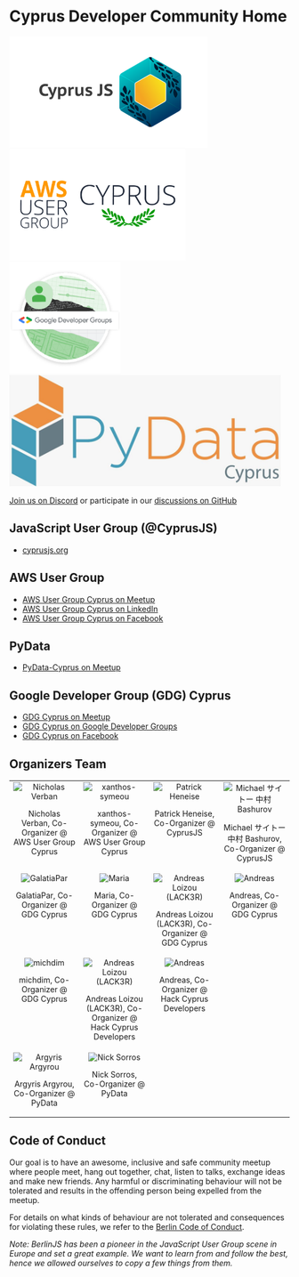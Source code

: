 # Cyprus Developer Community Home

<p align="center flex">
  <a href="https://cdc.cy/cyprusjs" target="_blank"><img src="https://raw.githubusercontent.com/cyprus-developer-community/home/main/assets/cyprusjs.png" width="356" height="200" /></a>
  <a href="https://cdc.cy/aws" target="_blank"><img src="https://raw.githubusercontent.com/cyprus-developer-community/home/main/assets/aws-user-group-cyprus.png" width="317" height="200" /></a>
  <a href="https://cdc.cy/gdg" target="_blank"><img src="https://raw.githubusercontent.com/cyprus-developer-community/home/main/assets/gdgcyprus.png" width="200" height="200" /></a>
  <a href="https://cdc.cy/pydata" target="_blank"><img src="https://raw.githubusercontent.com/cyprus-developer-community/home/main/assets/pydata-cyprus.png" width="488" height="200" /></a>
</p>

[Join us on Discord](https://chat.cdc.cy) or participate in our
[discussions on GitHub](https://github.com/cyprus-developer-community/home/discussions)

## JavaScript User Group (@CyprusJS)

- [cyprusjs.org](https://cyprusjs.org)

## AWS User Group

- [AWS User Group Cyprus on Meetup](https://www.meetup.com/aws-users-cyprus/)
- [AWS User Group Cyprus on LinkedIn](https://www.linkedin.com/groups/8915327/)
- [AWS User Group Cyprus on Facebook](https://www.facebook.com/groups/1064046920727809)

## PyData

- [PyData-Cyprus on Meetup](https://www.meetup.com/PyData-Cyprus)

## Google Developer Group (GDG) Cyprus

- [GDG Cyprus on Meetup](https://www.meetup.com/GDG-Cyprus/) 
- [GDG Cyprus on Google Developer Groups](https://gdg.community.dev/gdg-cyprus/)
- [GDG Cyprus on Facebook](https://www.facebook.com/GDGCyprus)

## Organizers Team

<table border="0" style="border:0;"><tr><td valign="top" width="25%" border="0" style="border: 0;">
  <div align="center">
    <img src="https://avatars.githubusercontent.com/u/3581331?s=150&u=d711e3721be68423ef984bbce4fc9c370db34352&v=4" alt="Nicholas Verban" width="150" height="150" />
    <p>Nicholas Verban, Co-Organizer @ AWS User Group Cyprus</p>
  </div>
</td><td valign="top" width="25%" border="0" style="border: 0;">
  <div align="center">
    <img src="https://avatars.githubusercontent.com/u/63235638?s=150&u=b4ffc7f873d4c9092ece660b52d2121b42d12e3b&v=4" alt="xanthos-symeou" width="150" height="150" />
    <p>xanthos-symeou, Co-Organizer @ AWS User Group Cyprus</p>
  </div>
</td><td valign="top" width="25%" border="0" style="border: 0;">
  <div align="center">
    <img src="https://avatars.githubusercontent.com/u/74390?s=150&u=c38bfc3b0dd1d882af020b66654fff725e0d6652&v=4" alt="Patrick Heneise" width="150" height="150" />
    <p>Patrick Heneise, Co-Organizer @ CyprusJS</p>
  </div>
</td><td valign="top" width="25%" border="0" style="border: 0;">
  <div align="center">
    <img src="https://avatars.githubusercontent.com/u/1552189?s=150&u=5be73c5cc51843792b283a17ab360de8d527cd5d&v=4" alt="Michael サイトー 中村 Bashurov" width="150" height="150" />
    <p>Michael サイトー 中村 Bashurov, Co-Organizer @ CyprusJS</p>
  </div>
</td></tr><tr><td valign="top" width="25%" border="0" style="border: 0;">
  <div align="center">
    <img src="https://avatars.githubusercontent.com/u/1167460?s=150&u=aa86f3272605419cfea5fd92dbdaa01615cbc04a&v=4" alt="GalatiaPar" width="150" height="150" />
    <p>GalatiaPar, Co-Organizer @ GDG Cyprus</p>
  </div>
</td><td valign="top" width="25%" border="0" style="border: 0;">
  <div align="center">
    <img src="https://avatars.githubusercontent.com/u/2454869?s=150&u=249aa838716f7e5d0dc9ba61bdd3896600a9b3c6&v=4" alt="Maria" width="150" height="150" />
    <p>Maria, Co-Organizer @ GDG Cyprus</p>
  </div>
</td><td valign="top" width="25%" border="0" style="border: 0;">
  <div align="center">
    <img src="https://avatars.githubusercontent.com/u/5957042?s=150&u=fbf5c870338fca89f7f578186cdddec395bb660b&v=4" alt="Andreas Loizou (LACK3R)" width="150" height="150" />
    <p>Andreas Loizou (LACK3R), Co-Organizer @ GDG Cyprus</p>
  </div>
</td><td valign="top" width="25%" border="0" style="border: 0;">
  <div align="center">
    <img src="https://avatars.githubusercontent.com/u/6929760?s=150&u=b339feffc11fd3c89681c47f21025c9a09e35ddf&v=4" alt="Andreas" width="150" height="150" />
    <p>Andreas, Co-Organizer @ GDG Cyprus</p>
  </div>
</td></tr><tr><td valign="top" width="25%" border="0" style="border: 0;">
  <div align="center">
    <img src="https://avatars.githubusercontent.com/u/44052587?s=150&v=4" alt="michdim" width="150" height="150" />
    <p>michdim, Co-Organizer @ GDG Cyprus</p>
  </div>
</td><td valign="top" width="25%" border="0" style="border: 0;">
  <div align="center">
    <img src="https://avatars.githubusercontent.com/u/5957042?s=150&u=fbf5c870338fca89f7f578186cdddec395bb660b&v=4" alt="Andreas Loizou (LACK3R)" width="150" height="150" />
    <p>Andreas Loizou (LACK3R), Co-Organizer @ Hack Cyprus Developers</p>
  </div>
</td><td valign="top" width="25%" border="0" style="border: 0;">
  <div align="center">
    <img src="https://avatars.githubusercontent.com/u/6929760?s=150&u=b339feffc11fd3c89681c47f21025c9a09e35ddf&v=4" alt="Andreas" width="150" height="150" />
    <p>Andreas, Co-Organizer @ Hack Cyprus Developers</p>
  </div>
</td></tr><tr><td valign="top" width="25%" border="0" style="border: 0;">
  <div align="center">
    <img src="https://avatars.githubusercontent.com/u/632662?s=150&u=cad667b286f5eb3a4613028ecb1e81a193723348&v=4" alt="Argyris Argyrou" width="150" height="150" />
    <p>Argyris Argyrou, Co-Organizer @ PyData</p>
  </div>
</td><td valign="top" width="25%" border="0" style="border: 0;">
  <div align="center">
    <img src="https://avatars.githubusercontent.com/u/4975761?s=150&u=fc863911950c3d745c07218eef07a5901f8689e5&v=4" alt="Nick Sorros" width="150" height="150" />
    <p>Nick Sorros, Co-Organizer @ PyData</p>
  </div>
</td></tr></table>

## Code of Conduct

Our goal is to have an awesome, inclusive and safe community meetup where people
meet, hang out together, chat, listen to talks, exchange ideas and make new
friends. Any harmful or discriminating behaviour will not be tolerated and
results in the offending person being expelled from the meetup.

For details on what kinds of behaviour are not tolerated and consequences for
violating these rules, we refer to the
[Berlin Code of Conduct](https://rubyberlin.github.io/code-of-conduct).

_Note: BerlinJS has been a pioneer in the JavaScript User Group scene in Europe
and set a great example. We want to learn from and follow the best, hence we
allowed ourselves to copy a few things from them._
